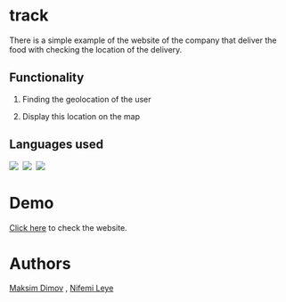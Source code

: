 # track
There is a simple example of the website of the company that deliver the food with checking the location of the delivery.

## Functionality

1) Finding the geolocation of the user

2) Display this location on the map

## Languages used
<p align="left">
  <img src="https://img.shields.io/badge/javascript-informational?style=for-the-badge&logoColor=black&color=EBEB23"/>&nbsp;
  <img src="https://img.shields.io/badge/CSS-informational?style=for-the-badge&logoColor=black&color=4121DE"/>&nbsp;
  <img src="https://img.shields.io/badge/HTML-informational?style=for-the-badge&logoColor=black&color=E64444"/>&nbsp;
</p>

# Demo
[Click here](https://maksimdimov.github.io/track/) to check the website.

# Authors
[Maksim Dimov](https://github.com/MaksimDimov) , [Nifemi Leye](https://github.com/nnifemi)
